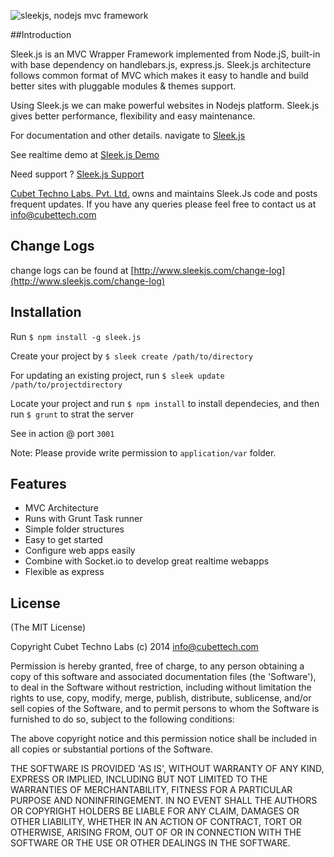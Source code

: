 ![sleekjs, nodejs mvc framework](http://www.sleekjs.com/wp-content/themes/easy-docs/img/logo.png)

##Introduction

Sleek.js is an MVC Wrapper Framework implemented from Node.jS, built-in with base dependency on handlebars.js, express.js. Sleek.js architecture follows common format of MVC which makes it easy to handle and build better sites with pluggable modules & themes support.

Using Sleek.js we can make powerful websites in Nodejs platform. Sleek.js gives better performance, flexibility and easy maintenance.

For documentation and other details. navigate to [Sleek.js](http://www.sleekjs.com)

See realtime demo at [Sleek.js Demo](http://demo.sleekjs.com)

Need support ? [Sleek.js Support](http://support.sleekjs.com)

[Cubet Techno Labs. Pvt. Ltd.](http://www.cubettech.com) owns and maintains Sleek.Js code and posts frequent updates. If you have any queries please feel free to contact us at <info@cubettech.com>

## Change Logs

change logs can be found at [http://www.sleekjs.com/change-log](http://www.sleekjs.com/change-log) 

## Installation

Run 
`$ npm install -g sleek.js`

Create your project by
`$ sleek create /path/to/directory`

For updating an existing project, run
`$ sleek update /path/to/projectdirectory`

Locate your project and run `$ npm install` to install dependecies, and then run `$ grunt` to strat the server 

See in action @ port `3001`

Note: Please provide write permission to `application/var` folder.

## Features

  * MVC Architecture
  * Runs with Grunt Task runner
  * Simple folder structures
  * Easy to get started
  * Configure web apps easily
  * Combine with Socket.io to develop great realtime webapps
  * Flexible as express

## License

(The MIT License)

Copyright Cubet Techno Labs (c) 2014  <info@cubettech.com>

Permission is hereby granted, free of charge, to any person obtaining
a copy of this software and associated documentation files (the
'Software'), to deal in the Software without restriction, including
without limitation the rights to use, copy, modify, merge, publish,
distribute, sublicense, and/or sell copies of the Software, and to
permit persons to whom the Software is furnished to do so, subject to
the following conditions:

The above copyright notice and this permission notice shall be
included in all copies or substantial portions of the Software.

THE SOFTWARE IS PROVIDED 'AS IS', WITHOUT WARRANTY OF ANY KIND,
EXPRESS OR IMPLIED, INCLUDING BUT NOT LIMITED TO THE WARRANTIES OF
MERCHANTABILITY, FITNESS FOR A PARTICULAR PURPOSE AND NONINFRINGEMENT.
IN NO EVENT SHALL THE AUTHORS OR COPYRIGHT HOLDERS BE LIABLE FOR ANY
CLAIM, DAMAGES OR OTHER LIABILITY, WHETHER IN AN ACTION OF CONTRACT,
TORT OR OTHERWISE, ARISING FROM, OUT OF OR IN CONNECTION WITH THE
SOFTWARE OR THE USE OR OTHER DEALINGS IN THE SOFTWARE.
